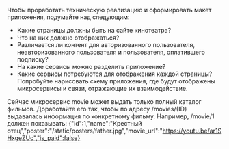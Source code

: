 Чтобы проработать техническую реализацию и сформировать макет приложения, подумайте над следующим:
* Какие страницы должны быть на сайте кинотеатра?
* Что на них должно отображаться?
* Различается ли контент для авторизованного пользователя, неавторизованного пользователя и пользователя, оплатившего подписку?
* На какие сервисы можно разделить приложение?
* Какие сервисы потребуются для отображения каждой страницы?
Попробуйте нарисовать схему приложения, где будут отображены микросервисы и связи, отражающие их взаимодействие.

Сейчас микросервис movie может выдать только полный каталог фильмов. Доработайте его так, чтобы по адресу /movies/{ID} выдавалась информация по конкретному фильму. Например, /movie/1 должен показывать:
{"id":1,"name":"Крестный отец","poster":"/static/posters/father.jpg","movie_url":"https://youtu.be/ar1SHxgeZUc","is_paid":false}